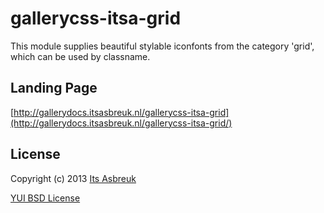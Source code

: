 gallerycss-itsa-grid
========


This module supplies beautiful stylable iconfonts from the category 'grid', which can be used by classname.



Landing Page
--------------
[http://gallerydocs.itsasbreuk.nl/gallerycss-itsa-grid](http://gallerydocs.itsasbreuk.nl/gallerycss-itsa-grid/)


License
-------

Copyright (c) 2013 [Its Asbreuk](http://http://itsasbreuk.nl)

[YUI BSD License](http://developer.yahoo.com/yui/license.html)
